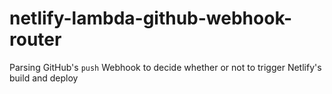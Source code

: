 # netlify-lambda-github-webhook-router
 
 Parsing GitHub's `push` Webhook to decide whether or not to trigger Netlify's build and deploy 
